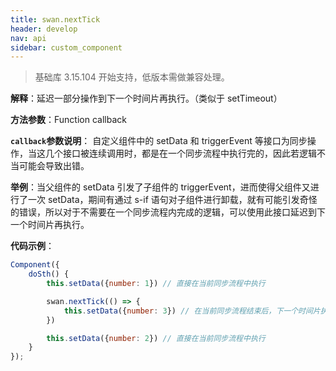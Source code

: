 ```yaml
---
title: swan.nextTick
header: develop
nav: api
sidebar: custom_component
---
```


 

> 基础库 3.15.104 开始支持，低版本需做兼容处理。

**解释**：延迟一部分操作到下一个时间片再执行。（类似于 setTimeout）


**方法参数**：Function callback

**`callback`参数说明**：
自定义组件中的 setData 和 triggerEvent 等接口为同步操作，当这几个接口被连续调用时，都是在一个同步流程中执行完的，因此若逻辑不当可能会导致出错。

**举例**：当父组件的 setData 引发了子组件的 triggerEvent，进而使得父组件又进行了一次 setData，期间有通过 s-if 语句对子组件进行卸载，就有可能引发奇怪的错误，所以对于不需要在一个同步流程内完成的逻辑，可以使用此接口延迟到下一个时间片再执行。


**代码示例**：

```js
Component({
    doSth() {
        this.setData({number: 1}) // 直接在当前同步流程中执行

        swan.nextTick(() => {
            this.setData({number: 3}) // 在当前同步流程结束后，下一个时间片执行
        })

        this.setData({number: 2}) // 直接在当前同步流程中执行
    }
});
```
